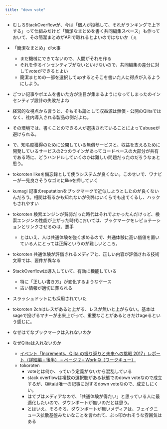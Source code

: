 ```yaml
---
title: "down vote"
---
```



- むしろStackOverflowが、今は「個人が投稿して、それがランキングで上下する」って仕組みだけど「簡潔なまとめを書く共同編集スペース」も作っておいて、その簡潔まとめがAPIで取れるとよいのではないか（ぇ
- 「簡潔なまとめ」が大事
    - まだ機械にできてないので、人間がそれを作る
    - それを作るインセンティブがないといけないので、共同編集の差分に対してvoteができるとよい
    - 簡潔まとめの一部を選択してupするとそこを書いた人に得点が入るようにしよう。
- ごつい記事やポエムを書いた方が注目が集まるようになってしまったのインセンティブ設計の失敗だよね


- 経営的な視点から言うと、そもそも論として収益源は無償・公開のQiitaではなく、社内導入される製品の側だよね。
- その環境では、書くことのできる人が選抜されていることによってabuseが避けられる。
- で、知名度獲得のために公開している無償サービスと、収益を支えるために開発しているサービスの2つのラインがあってコードベースの大部分が共有である時に、どうハンドルしていくのかは難しい問題だったのだろうなぁと思う。

- tokoroten likeを備忘録として使うシステムが良くない。このせいで、ワナビーが一見良さそうなゴミにlikeを押していく

- kumagi 記事のreputationをブックマークで近似しようとしたのが良くないんだろう。相関は有るかも知れないが例外はいくらでも出てくるし、ハックもされやすい
- tokoroten 検索エンジンが貧弱だった時代はそれでよかったんだけっど、検索エンジンの性能が上がった時代においては、ブックマークをレピュテーションとリンクさせるのは、悪手
    - とはいえ、人は共通体験を強く求めるので、共通体験に高い価値を置いている人にとっては正解というのが難しいところ。

- tokoroten 共通体験が評価されるメディアと、正しい内容が評価される技術文章では、要件が異なる
- StackOverflowは導入していて、有効に機能している
    - 特に「正しい書き方」が変化するようなケース
    - 古い情報が適切に葬られる
- スラッシュドットにも採用されていた
- tokoroten 2chはレスがあると上がる、レスが無いと上がらない。基本はsageで投げるマナーが出来上がって、重要なことがあるときだけageるという感じに。
- なぜはてなブックマークは入れないのか
- なぜQiitaは入れないのか
    - [イベント「Increments、Qiita の振り返りと未来への挑戦 2017」レポート（詳細編・後半） – ページ 2 – Work:Q（ワークキュー）](https://workq.qiita.com/event-report/challenge-increments-and-qiita-2017-2/2/)
    - tokoroten
        - voteとは何か、っていう定義がないから混乱している
        - stack overflowは複数の選択肢がある状態でのdown voteなので成立するが、Qiitaは唯一の記事に対するdown voteなので、成立しにくい。
        - はてブはメディアなので、「共通体験が得たい」と思っている人に最適化したいので、ダウンボートが無いのだとは思う。
        - とはいえ、そろそろ、ダウンボートが無いメディアは、フェイクニュース拡散基盤みたいなことを言われて、ぶっ叩かれそうな雰囲気はある